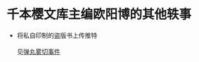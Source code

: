 千本樱文库主编欧阳博的其他轶事
===


* 将私自印制的盗版书上传推特<br>  
见[弹丸雾切事件](https://github.com/qbywksb/qianbenyingwenku/blob/master/content07.md "没过河，先拆桥")  <br>  
